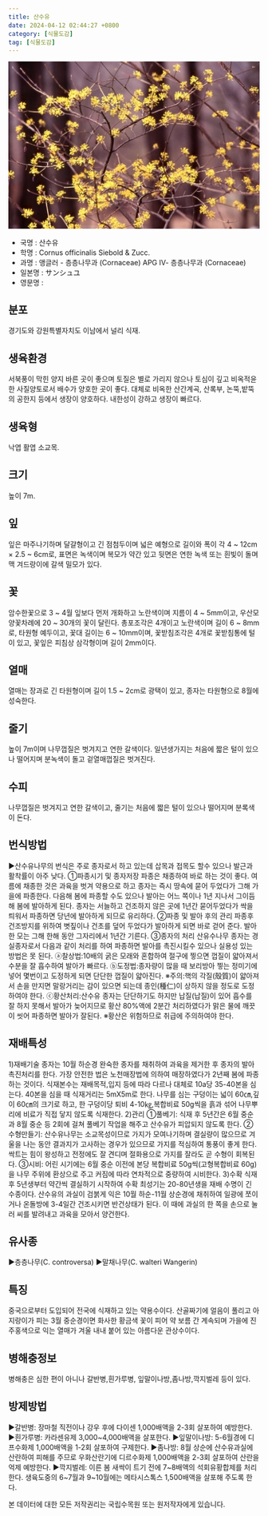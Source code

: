 ```yaml
---
title: 산수유
date: 2024-04-12 02:44:27 +0800
category: [식물도감]
tag: [식물도감]
---
```




![산수유](/assets/img/fileUpload/plants/basic/Cornaceae/Cornus/7472/1_th2.JPG)
- 국명 : 산수유
- 학명 : Cornus officinalis Siebold & Zucc.
- 과명 : 앵글러 - 층층나무과 (Cornaceae) APG Ⅳ- 층층나무과 (Cornaceae)
- 일본명 : サンシュユ
- 영문명 : 


## 분포
경기도와 강원특별자치도 이남에서 널리 식재.
## 생육환경
서북풍이 막힌 양지 바른 곳이 좋으며 토질은 별로 가리지 않으나 토심이 깊고 비옥적윤한 사질양토로서 배수가 양호한 곳이 좋다. 대체로 비옥한 산간계곡, 산록부, 논뚝,밭뚝의 공한지 등에서 생장이 양호하다. 내한성이 강하고 생장이 빠르다.
## 생육형
낙엽 활엽 소교목.
## 크기
높이 7m.
## 잎
잎은 마주나기하며 달걀형이고 긴 점첨두이며 넓은 예형으로 길이와 폭이 각 4 ~ 12cm × 2.5 ~ 6cm로, 표면은 녹색이며 복모가 약간 있고 뒷면은 연한 녹색 또는 흰빛이 돌며 맥 겨드랑이에 갈색 밀모가 있다.
## 꽃
암수한꽃으로 3 ~ 4월 잎보다 먼저 개화하고 노란색이며 지름이 4 ~ 5mm이고, 우산모양꽃차례에 20 ~ 30개의 꽃이 달린다.  총포조각은 4개이고 노란색이며 길이 6 ~ 8mm로, 타원형 예두이고, 꽃대 길이는 6 ~ 10mm이며, 꽃받침조각은 4개로 꽃받침통에 털이 있고, 꽃잎은 피침상 삼각형이며 길이 2mm이다.
## 열매
열매는 장과로 긴 타원형이며 길이 1.5 ~ 2cm로 광택이 있고, 종자는 타원형으로 8월에 성숙한다.
## 줄기
높이 7m이며 나무껍질은 벗겨지고 연한 갈색이다. 일년생가지는 처음에 짧은 털이 있으나 떨어지며 분녹색이 돌고 겉열매껍질은 벗겨진다.
## 수피
나무껍질은 벗겨지고 연한 갈색이고, 줄기는 처음에 짧은 털이 있으나 떨어지며 분록색이 돈다.
## 번식방법
▶산수유나무의 번식은 주로 종자로서 하고 있는데 삽목과 접목도 할수 있으나 발근과 활착률이 아주 낮다.
①파종시기 및 종자저장
파종은 채종하여 바로 하는 것이 좋다. 여름에 채종한 것은 과육을 벗겨 약용으로 하고 종자는 즉시 땅속에 묻어 두었다가 그해 가을에 파종한다. 다음해 봄에 파종할 수도 있으나 발아는 어느 쪽이나 1년 지나서 그이듬해 봄에 발아하게 된다. 종자는 서늘하고 건조하지 않은 곳에 1년간 묻어두었다가 싹을 틔워서 파종하면 당년에 발아하게 되므로 유리하다.
②파종 및 발아 후의 관리
파종후 건조방지를 위하여 볏짚이나 건초를 덮어 두었다가 발아하게 되면 바로 걷어 준다. 발아한 모는 그해 한해 동안 그자리에서 1년간 기른다.
③종자의 처리
산유수나무 종자는 경실종자로서 다음과 같이 처리를 하여 파종하면 발아를 촉진시킬수 있으나 실용성 있는 방법은 못 된다.
ⓐ찰상법:10배의 굵은 모래와 혼합하여 절구에 찧으면 껍질이 얇아져서 수분을 잘 흡수하여 발아가 빠르다.
ⓑ도정법:종자량이 많을 때 보리방아 찧는 정미기에 넣어 몇번이고 도정하게 되면 단단한 껍질이 얇아진다. 
 ※주의:핵의 각질(殼質)이 얇아져서 손을 만지면 말랑거리는 감이 있으면 되는데 종인(種仁)이 상하지 않을 정도로 도정하여야 한다.
ⓒ황산처리:산수유 종자는 단단하기도 하지만 납질(납질)이 있어 흡수를 잘 하지 못해서 발아가 늦어지므로 황산 80%액에 2분간 처리하였다가 맑은 물에 깨끗이 씻어 파종하면 발아가 잘된다. 
 ※황산은 위험하므로 취급에 주의하여야 한다.
## 재배특성
1)재배기술
종자는 10월 하순경 완숙한 종자를 채취하여 과육을 제거한 후 종자의 발아 촉진처리를 한다. 가장 안전한 법은 노천매장법에 의하여 매장하였다가 2년째 봄에 파종하는 것이다.
식재본수는 재배목적,입지 등에 따라 다르나 대체로 10a당 35-40본을 심는다. 40본을 심을 때 식재거리는 5mX5m로 한다. 나무를 심는 구덩이는 넓이 60㎝,깊이 60㎝의 크기로 하고, 한 구덩이당 퇴비 4-10㎏,복합비료 50g씩을 흙과 섞어 나무뿌리에 비료가 직접 닿지 않도록 식재한다.
2)관리
①풀베기: 식재 후 5년간은 6월 중순과 8월 중순 등 2회에 걸쳐 풀베기 작업을 해주고 산수유가 피압되지 않도록 한다.
②수형만들기: 산수유나무는 소교목성이므로 가지가 모여나기하며 결실량이 많으므로 겨울을 나는 동안 결과지가 고사하는 경우가 있으므로 가지를 적심하여 통풍이 좋게 한다. 싹트는 힘이 왕성하고 전정에도 잘 견디며 절화용으로 가지를 잘라도 곧 수형이 회복된다.
③시비: 어린 시기에는 6월 중순 이전에 본당 복합비료 50g씩(고형복합비료 60g)을 나무 주위에 환상으로 주고 커짐에 따라 연차적으로 중량하여 시비한다.
3)수확
식재 후 5년생부터 약간씩 결실하기 시작하여 수확 최성기는 20-80년생을 재배 수명이 긴 수종이다. 산수유의 과실이 검붉게 익은 10월 하순-11월 상순경에 채취하여 일광에 쪼이거나 온돌방에 3-4일간 건조시키면 반건상태가 된다. 이 때에 과실의 한 쪽을 손으로 눌러 씨를 발려내고 과육을 모아서 양건한다.
## 유사종
▶층층나무(C. controversa)
▶말채나무(C. walteri Wangerin)
## 특징
중국으로부터 도입되어 전국에 식재하고 있는 약용수이다. 산골짜기에 얼음이 풀리고 아지랑이가 피는 3월 중순경이면 화사한 황금색 꽃이 피어 약 보름 간 계속되며 가을에 진주홍색으로 익는 열매가 겨울 내내 붙어 있는 아름다운 관상수이다.
## 병해충정보
병해충은 심한 편이 아니나 갈반병,흰가루병, 잎말이나방,좀나방,깍지벌레 등이 있다.
## 방제방법
▶갈반병: 장마철 직전이나 강우 후에 다이센 1,000배액을 2-3회 살포하여 예방한다.
▶흰가루병: 카라센유제 3,000~4,000배액을 살포한다.
▶잎말이나방: 5-6월경에 디프수화제 1,000배액을 1-2회 살포하여 구제한다.
▶좀나방: 8월 상순에 산수유과실에 산란하여 피해를 주므로 우화산란기에 디르수화제 1,000배액을  2-3회 살포하여 산란을 억제 예방한다.
▶깍지벌레: 이른 봄 새싹이 트기 전에 7~8배액의 석회유황합제를 처리한다. 생육도중의 6~7월과 9~10월에는 메타시스톡스 1,500배액을 살포해 주도록 한다.






본 데이터에 대한 모든 저작권리는 국립수목원 또는 원저작자에게 있습니다.
